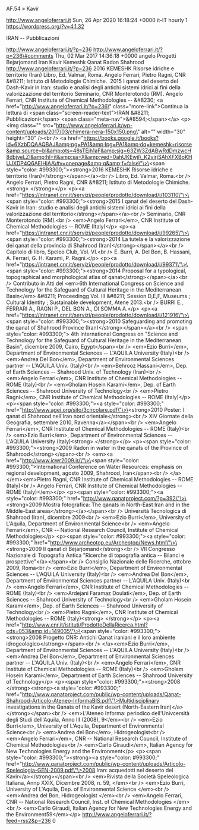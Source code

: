 AF.54 » Kavir

http://www.angeloferrari.it Sun, 26 Apr 2020 16:18:24 +0000 it-IT hourly 1 https://wordpress.org/?v=4.1.32

IRAN -- Pubblicazioni

http://www.angeloferrari.it/?p=236 http://www.angeloferrari.it/?p=236\#comments Thu, 02 Mar 2017 14:36:18 +0000 angelo Progetti Bejarjomand Iran Kavir Kemeshk Qanat Radon Shahrood http://www.angeloferrari.it/?p=236 2016 KEMESHK Risorse idriche e territorio (Iran) Libro, Ed. Valmar, Roma. Angelo Ferrari, Pietro Ragni, CNR &\#8211; Istituto di Metodologie Chimiche.  2015 I qanat del deserto del Dash-Kavir in Iran: studio e analisi degli antichi sistemi idrici ai fini della valorizzazione del territorio Seminario, CNR Monterotondo (RM). Angelo Ferrari, CNR Institute of Chemical Methodologies -- &\#8230; \<a href=\"http://www.angeloferrari.it/?p=236\" class=\"more-link\"\>Continua la lettura di \<span class=\"screen-reader-text\"\>IRAN &\#8211; Pubblicazioni\</span\> \<span class=\"meta-nav\"\>&\#8594;\</span\>\</a\> \<p\>\<img class=\"\" src=\"http://www.angeloferrari.it/wp-content/uploads/2017/03/chimera-nera-150x150.png\" alt=\"\" width=\"30\" height=\"30\" /\>\<br /\> \<a href=\"https://books.google.it/books?id=6XzbDQAAQBAJ&amp;pg=PA1&amp;lpg=PA1&amp;dq=kemeshk+risorse&amp;source=bl&amp;ots=48sTEjh1aF&amp;sig=63ZW3ZdABwRdDmzwcH8dbjyeLZI&amp;hl=it&amp;sa=X&amp;ved=0ahUKEwjI\_K2virjSAhXFXBoKHUJXDP4Q6AEIHjAA\#v=onepage&amp;q&amp;f=false\"\>\<span style=\"color: \#993300;\"\>\<strong\>2016 KEMESHK Risorse idriche e territorio (Iran)\</strong\>\</span\>\</a\>\<br /\> Libro, Ed. Valmar, Roma.\<br /\> Angelo Ferrari, Pietro Ragni, CNR &\#8211; Istituto di Metodologie Chimiche.\<strong\> \</strong\>\</p\> \<p\>\<a href=\"https://intranet.cnr.it/servizi/people/prodotto/download/i/103110\"\>\<span style=\"color: \#993300;\"\>\<strong\>2015 I qanat del deserto del Dash-Kavir in Iran: studio e analisi degli antichi sistemi idrici ai fini della valorizzazione del territorio\</strong\>\</span\>\</a\>\<br /\> Seminario, CNR Monterotondo (RM).\<br /\> \<em\>Angelo Ferrari\</em\>, CNR Institute of Chemical Methodologies -- ROME (Italy)\</p\> \<p\>\<a href=\"https://intranet.cnr.it/servizi/people/prodotto/download/i/99265\"\>\<span style=\"color: \#993300;\"\>\<strong\>2014 La tutela e la valorizzazione dei qanat della provincia di Shahrood (Iran)\</strong\>\</span\>\</a\>\<br /\> Capitolo di libro, Speleo Club, Vol. VI.\<br /\> E. Burri, A. Del Bon, B. Hassani, A. Ferrari, G. H. Karami, P. Ragni.\</p\> \<p\>\<a href=\"https://intranet.cnr.it/servizi/people/prodotto/download/i/99371\"\>\<span style=\"color: \#993300;\"\>\<strong\>2014 Proposal for a typological, topographical and morphological atlas of qanat\</strong\>\</span\>\</a\>\<br /\> Contributo in Atti del \<em\>6th International Congress on Science and Technology for the Safeguard of Cultural Heritage in the Mediterranean Basin\</em\> &\#8211; Proceedingg Vol. III &\#8211; Session D,E,F, Museums ; Cultural Identity ; Sustainable development, Atene 2013.\<br /\> BURRI E., FERRARI A., RAGNI P., DEL BON A., DI SOMMA A.\</p\> \<p\>\<a href=\"https://intranet.cnr.it/servizi/people/prodotto/download/i/121916\"\>\<span style=\"color: \#993300;\"\>\<strong\>2010 Safeguarding and promoting the qanat of Shahrood Province (Iran)\</strong\>\</span\>\</a\>\<br /\> \<span style=\"color: \#993300;\"\> 4th International Congress on "Science and Technology for the Safeguard of Cultural Heritage in the Mediterranean Basin", dicembre 2009, Cairo, Egypt\</span\>\<br /\> \<em\>Ezio Burri\</em\>, Department of Environmental Sciences -- L'AQUILA University (Italy)\<br /\> \<em\>Andrea Del Bon\</em\>, Department of Environmental Sciences partner -- L'AQUILA Univ. (Italy)\<br /\> \<em\>Behrooz Hassani\</em\>, Dep. of Earth Sciences -- Shahrood Univ. of Technology (Iran)\<br /\> \<em\>Angelo Ferrari\</em\>, CNR Institute of Chemical Methodologies -- ROME (Italy)\<br /\> \<em\>Gholam Hosein Karami\</em\>, Dep. of Earth Sciences -- Shahrood University of Technology\<br /\> \<em\>Pietro Ragni\</em\>, CNR Institute of Chemical Methodologies -- ROME (Italy)\</p\> \<p\>\<span style=\"color: \#993300;\"\>\<a style=\"color: \#993300;\" href=\"http://www.agei.org/sito/3circolare.pdf\"\>\<strong\>2010 Poster: I qanat di Shahrood nell'Iran nord orientale\</strong\>\<br /\> XIV Giornate della Geografia, settembre 2010, Ravenna\</a\>\</span\>\<br /\> \<em\>Angelo Ferrari\</em\>, CNR Institute of Chemical Methodologies -- ROME (Italy)\<br /\> \<em\>Ezio Burri\</em\>, Department of Environmental Sciences -- L'AQUILA University (Italy)\<strong\> \</strong\>\</p\> \<p\>\<span style=\"color: \#993300;\"\>\<strong\>2009 Radon in water in the qanats of the Province of Shahrood\</strong\>\</span\>\<br /\> \<em\>\<a href=\"http://www.icwr2009.ir/\"\>\<span style=\"color: \#993300;\"\>International Conference on Water Resources: emphasis on regional development, agosto 2009, Shahrood, Iran\</span\>\<br /\> \</a\>\</em\>\<em\>Pietro Ragni, CNR Institute of Chemical Methodologies -- ROME (Italy)\<br /\> Angelo Ferrari, CNR Institute of Chemical Methodologies -- ROME (Italy)\</em\>\</p\> \<p\>\<span style=\"color: \#993300;\"\>\<a style=\"color: \#993300;\" href=\"http://www.qanatproject.com/?p=392\"\>\<strong\>2009 Mostra fotografica: The qanats in North-East Iran and in the Middle-East areas\</strong\>\</a\>\</span\>\<br /\> Università Tecnologica di Shahrood (Iran), dicembre 2009\<br /\> \<em\>Ezio Burri\</em\>, University of L'Aquila, Department of Environmental Science\<br /\> \<em\>Angelo Ferrari\</em\>, CNR -- National Research Council, Institute of Chemical Methodologies\</p\> \<p\>\<span style=\"color: \#993300;\"\>\<a style=\"color: \#993300;\" href=\"http://www.archeotop.eu/Archeotop/News.html\"\>\<strong\>2009 Il qanat di Bejarjomand\</strong\>\<br /\> VII Congresso Nazionale di Topografia Antica "Ricerche di topografia antica -- Bilanci e prospettive"\</a\>\</span\>\<br /\> Consiglio Nazionale delle Ricerche, ottobre 2009, Roma\<br /\> \<em\>Ezio Burri\</em\>, Department of Environmental Sciences -- L'AQUILA University (Italy)\<br /\> \<em\>Andrea Del Bon\</em\>, Department of Environmental Sciences partner -- L'AQUILA Univ. (Italy)\<br /\> \<em\>Angelo Ferrari\</em\>, CNR Institute of Chemical Methodologies -- ROME (Italy)\<br /\> \<em\>Ardejani Faramaz Doulati\</em\>, Dep. of Earth Sciences -- Shahrood University of Technology\<br /\> \<em\>Gholam Hosein Karami\</em\>, Dep. of Earth Sciences -- Shahrood University of Technology\<br /\> \<em\>Pietro Ragni\</em\>, CNR Institute of Chemical Methodologies -- ROME (Italy)\<strong\> \</strong\>\</p\> \<p\>\<a href=\"http://www.cnr.it/istituti/ProdottoDellaRicerca.html?cds=053&amp;id=149035\"\>\<span style=\"color: \#993300;\"\>\<strong\>2008 Progetto CNR: Antichi Qanat iraniani e il loro ambiente idrogeologico\</strong\>\</span\>\<br /\> \</a\>\<em\>Ezio Burri\</em\>, Department of Environmental Sciences -- L'AQUILA University (Italy)\<br /\> \<em\>Andrea Del Bon\</em\>, Department of Environmental Sciences partner -- L'AQUILA Univ. (Italy)\<br /\> \<em\>Angelo Ferrari\</em\>, CNR Institute of Chemical Methodologies -- ROME (Italy)\<br /\> \<em\>Gholam Hosein Karami\</em\>, Department of Earth Sciences -- Shahrood University of Technology\</p\> \<p\>\<span style=\"color: \#993300;\"\>\<strong\>2008 \</strong\>\<strong\>\<a style=\"color: \#993300;\" href=\"http://www.qanatproject.com/public/wp-content/uploads/Qanat-Shahrood-Articolo-Ateneo-InformaBIS.pdf\"\>Multidisciplinary investigations in the Qanats of the Kavir desert (North-Eastern Iran)\</a\>\</strong\>\</span\>\<br /\> \<em\>L'Ateneo Informa: periodico dell'Univcersità degli Studi dell'Aquila, Anno III (2008), 9\</em\>\<br /\> \<em\>Ezio Burri\</em\>, University of L'Aquila, Department of Environmental Science\<br /\> \<em\>Andrea del Bon\</em\>, Hidrogeologist\<br /\> \<em\>Angelo Ferrari\</em\>, CNR -- National Research Council, Institute of Chemical Methodologies\<br /\> \<em\>Carlo Giraudi\</em\>, Italian Agency for New Technologies Energy and the Environment\</p\> \<p\>\<span style=\"color: \#993300;\"\>\<strong\>\<a style=\"color: \#993300;\" href=\"http://www.qanatproject.com/public/wp-content/uploads/Articolo-Speleologia-GEN-2009.pdf\"\>2008 Iran: acquedotti nel deserto del Kavir\</a\>\</strong\>\</span\>\<br /\> \<em\>Rivista della Società Speleologica Italiana, Annp XXIX, Dicembre 2008, n. 59, \</em\>\<br /\> \<em\>Ezio Burri, University of L'Aquila, Dep. of Environmental Science \</em\>\<br /\> \<em\>Andrea del Bon, Hidrogeologist \</em\>\<br /\> \<em\>Angelo Ferrari, CNR -- National Research Council, Inst. of Chemical Methodologies \</em\>\<br /\> \<em\>Carlo Giraudi, Italian Agency for New Technologies Energy and the Environment59\</em\>\</p\> http://www.angeloferrari.it/?feed=rss2&p=236 0
